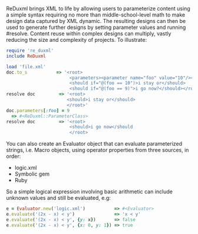ReDuxml brings XML to life by allowing users to parameterize content
using a simple syntax requiring no more than middle-school-level math
to make design data captured by XML dynamic. The resulting designs can
then be used to generate further designs by setting parameter values and
running #resolve. Content reuse within complex designs can multiply,
vastly reducing the size and complexity of projects.
To illustrate:
``` Ruby
require 're_duxml'
include ReDuxml

load 'file.xml'
doc.to_s           => '<root>
                        <parameters><parameter name="foo" value="10"/></parameters>
                        <should if="@(foo == 10")>i stay or</should>
                        <should if="@(foo == 9)">i go now?</should></root>'
resolve doc         => '<root>
                       <should>i stay or</should>
                       </root>'
doc.parameters[:foo] = 9
  => #<ReDuxml::ParameterClass>
resolve doc         => '<root>
                        <should>i go now</should
                        </root>
```

You can also create an Evaluator object that can evaluate parameterized
strings, i.e. Macro objects, using operator properties from three
sources, in order:
- logic.xml
- Symbolic gem
- Ruby

So a simple logical expression involving basic arithmetic can include
unknown values and still be evaluated, e.g:
``` Ruby
e = Evaluator.new('logic.xml')           => #<Evaluator>
e.evaluate('(2x - x) < y')               => 'x < y'
e.evaluate('(2x - x) < y', {y: x})       => false
e.evaluate('(2x - x) < y', {x: 0, y: 1}) => true
```
